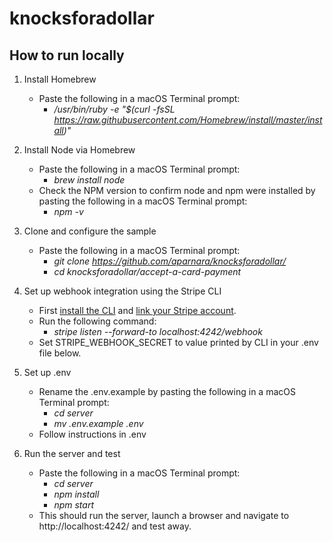 # knocksforadollar

## How to run locally

1. Install Homebrew
    - Paste the following in a macOS Terminal prompt: 
      - */usr/bin/ruby -e "$(curl -fsSL https://raw.githubusercontent.com/Homebrew/install/master/install)"*

2. Install Node via Homebrew
    - Paste the following in a macOS Terminal prompt: 
      - *brew install node*
    - Check the NPM version to confirm node and npm were installed by pasting the following in a macOS Terminal prompt: 
      - *npm -v*

3. Clone and configure the sample 
    - Paste the following in a macOS Terminal prompt: 
      - *git clone https://github.com/aparnara/knocksforadollar/*
      - *cd knocksforadollar/accept-a-card-payment*

4. Set up webhook integration using the Stripe CLI
    - First [install the CLI](https://stripe.com/docs/stripe-cli) and [link your Stripe account](https://stripe.com/docs/stripe-cli#link-account).
    - Run the following command:
      - *stripe listen --forward-to localhost:4242/webhook*
    - Set STRIPE_WEBHOOK_SECRET to value printed by CLI in your .env file below.
    
5. Set up .env
    - Rename the .env.example by pasting the following in a macOS Terminal prompt:
      - *cd server*
      - *mv .env.example .env*
    - Follow instructions in .env

4. Run the server and test
    - Paste the following in a macOS Terminal prompt:
      - *cd server*
      - *npm install*
      - *npm start*
    - This should run the server, launch a browser and navigate to http://localhost:4242/ and test away. 

